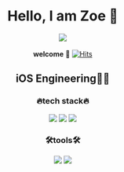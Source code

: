 <div align="center">

# Hello, I am Zoe 👋 #
<img src="https://github-readme-stats.vercel.app/api/top-langs/?username=Zoe0929&layout=compact"><br><br>
**welcome** 🥳 [![Hits](https://hits.seeyoufarm.com/api/count/incr/badge.svg?url=https%3A%2F%2Fgithub.com%2FZoe0929&count_bg=%23BCE6F9&title_bg=%23555555&icon=&icon_color=%23E7E7E7&title=hits&edge_flat=false)](https://hits.seeyoufarm.com)

## iOS Engineering👩‍💻 ##
### 🔥tech stack🔥 ###
<img src="https://img.shields.io/badge/Swift-F05138?style=flat-square&logo=Swift&logoColor=white"/>
<img src="https://img.shields.io/badge/UIKit-2396F3?style=flat-square&logo=UIKit&logoColor=white"/>
<img src="https://img.shields.io/badge/iOS-000000?style=flat-square&logo=ios&logoColor=white"/>

### 🛠️tools🛠️ ###
<img src="https://img.shields.io/badge/github-000000?style=flat-square&logo=github&logoColor=white"/>
<img src="https://img.shields.io/badge/Xcode-147EFB?style=flat-square&logo=xcode&logoColor=white"/>
<br>


</div>


